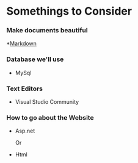 # Somethings to Consider

### Make documents beautiful 

*[Markdown](https://github.com/adam-p/markdown-here/wiki/Markdown-Cheatsheet)

### Database we'll use

* MySql

### Text Editors

* Visual Studio Community

### How to go about the Website

* Asp.net
  
  Or 

* Html 


